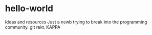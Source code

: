 # hello-world
Ideas and resources
Just a newb trying to break into the programming community. 
git rekt. 
KAPPA
